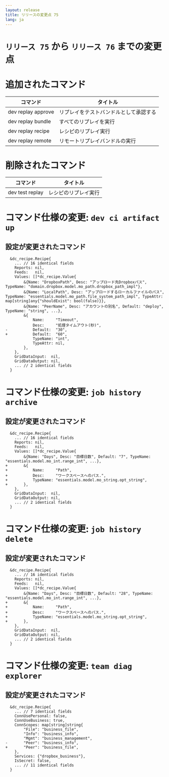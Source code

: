 ```yaml
---
layout: release
title: リリースの変更点 75
lang: ja
---
```


# `リリース 75` から `リリース 76` までの変更点

# 追加されたコマンド


| コマンド           | タイトル                               |
|--------------------|----------------------------------------|
| dev replay approve | リプレイをテストバンドルとして承認する |
| dev replay bundle  | すべてのリプレイを実行                 |
| dev replay recipe  | レシピのリプレイ実行                   |
| dev replay remote  | リモートリプレイバンドルの実行         |



# 削除されたコマンド


| コマンド        | タイトル             |
|-----------------|----------------------|
| dev test replay | レシピのリプレイ実行 |



# コマンド仕様の変更: `dev ci artifact up`



## 設定が変更されたコマンド


```
  &dc_recipe.Recipe{
  	... // 16 identical fields
  	Reports: nil,
  	Feeds:   nil,
  	Values: []*dc_recipe.Value{
  		&{Name: "DropboxPath", Desc: "アップロード先Dropboxパス", TypeName: "domain.dropbox.model.mo_path.dropbox_path_impl"},
  		&{Name: "LocalPath", Desc: "アップロードするローカルファイルのパス", TypeName: "essentials.model.mo_path.file_system_path_impl", TypeAttr: map[string]any{"shouldExist": bool(false)}},
  		&{Name: "PeerName", Desc: "アカウントの別名", Default: "deploy", TypeName: "string", ...},
  		&{
  			Name:     "Timeout",
  			Desc:     "処理タイムアウト(秒)",
- 			Default:  "30",
+ 			Default:  "60",
  			TypeName: "int",
  			TypeAttr: nil,
  		},
  	},
  	GridDataInput:  nil,
  	GridDataOutput: nil,
  	... // 2 identical fields
  }
```
# コマンド仕様の変更: `job history archive`



## 設定が変更されたコマンド


```
  &dc_recipe.Recipe{
  	... // 16 identical fields
  	Reports: nil,
  	Feeds:   nil,
  	Values: []*dc_recipe.Value{
  		&{Name: "Days", Desc: "目標日数", Default: "7", TypeName: "essentials.model.mo_int.range_int", ...},
+ 		&{
+ 			Name:     "Path",
+ 			Desc:     "ワークスペースへのパス.",
+ 			TypeName: "essentials.model.mo_string.opt_string",
+ 		},
  	},
  	GridDataInput:  nil,
  	GridDataOutput: nil,
  	... // 2 identical fields
  }
```
# コマンド仕様の変更: `job history delete`



## 設定が変更されたコマンド


```
  &dc_recipe.Recipe{
  	... // 16 identical fields
  	Reports: nil,
  	Feeds:   nil,
  	Values: []*dc_recipe.Value{
  		&{Name: "Days", Desc: "目標日数", Default: "28", TypeName: "essentials.model.mo_int.range_int", ...},
+ 		&{
+ 			Name:     "Path",
+ 			Desc:     "ワークスペースへのパス.",
+ 			TypeName: "essentials.model.mo_string.opt_string",
+ 		},
  	},
  	GridDataInput:  nil,
  	GridDataOutput: nil,
  	... // 2 identical fields
  }
```
# コマンド仕様の変更: `team diag explorer`



## 設定が変更されたコマンド


```
  &dc_recipe.Recipe{
  	... // 7 identical fields
  	ConnUsePersonal: false,
  	ConnUseBusiness: true,
  	ConnScopes: map[string]string{
  		"File": "business_file",
  		"Info": "business_info",
  		"Mgmt": "business_management",
- 		"Peer": "business_info",
+ 		"Peer": "business_file",
  	},
  	Services: {"dropbox_business"},
  	IsSecret: false,
  	... // 11 identical fields
  }
```
